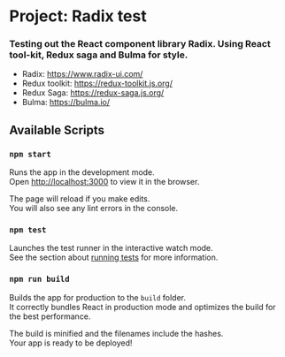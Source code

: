 # Project: Radix test

### Testing out the React component library Radix. Using React tool-kit, Redux saga and Bulma for style.

- Radix: https://www.radix-ui.com/
- Redux toolkit: https://redux-toolkit.js.org/
- Redux Saga: https://redux-saga.js.org/
- Bulma: https://bulma.io/

## Available Scripts

### `npm start`

Runs the app in the development mode.\
Open [http://localhost:3000](http://localhost:3000) to view it in the browser.

The page will reload if you make edits.\
You will also see any lint errors in the console.

### `npm test`

Launches the test runner in the interactive watch mode.\
See the section about [running tests](https://facebook.github.io/create-react-app/docs/running-tests) for more information.

### `npm run build`

Builds the app for production to the `build` folder.\
It correctly bundles React in production mode and optimizes the build for the best performance.

The build is minified and the filenames include the hashes.\
Your app is ready to be deployed!
